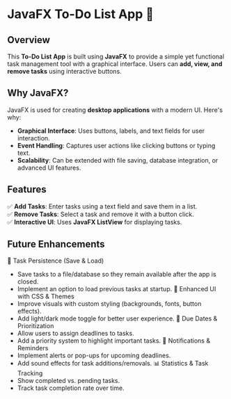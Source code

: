 
# JavaFX To-Do List App 📝

## Overview
This **To-Do List App** is built using **JavaFX** to provide a simple yet functional task management tool with a graphical interface. Users can **add, view, and remove tasks** using interactive buttons.

## Why JavaFX?
JavaFX is used for creating **desktop applications** with a modern UI. Here's why:
- **Graphical Interface**: Uses buttons, labels, and text fields for user interaction.
- **Event Handling**: Captures user actions like clicking buttons or typing text.
- **Scalability**: Can be extended with file saving, database integration, or advanced UI features.

## Features
✅ **Add Tasks**: Enter tasks using a text field and save them in a list.  
✅ **Remove Tasks**: Select a task and remove it with a button click.  
✅ **Interactive UI**: Uses **JavaFX ListView** for displaying tasks.  

## Future Enhancements
🔄 Task Persistence (Save & Load)
- Save tasks to a file/database so they remain available after the app is closed.
- Implement an option to load previous tasks at startup.
🎨 Enhanced UI with CSS & Themes
- Improve visuals with custom styling (backgrounds, fonts, button effects).
- Add light/dark mode toggle for better user experience.
📅 Due Dates & Prioritization
- Allow users to assign deadlines to tasks.
- Add a priority system to highlight important tasks.
🔔 Notifications & Reminders
- Implement alerts or pop-ups for upcoming deadlines.
- Add sound effects for task additions/removals.
📊 Statistics & Task Tracking
- Show completed vs. pending tasks.
- Track task completion rate over time.
